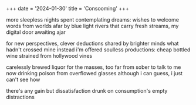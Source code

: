 +++
date = '2024-01-30'
title = 'Consooming'
+++

more sleepless nights spent contemplating dreams:
wishes to welcome words from worlds afar
by blue light rivers that carry fresh streams,
my digital door awaiting ajar

for new perspectives, clever deductions
shared by brighter minds what hadn't crossed mine
instead i'm offered soulless productions:
cheap bottled wine strained from hollywood vines

carelessly brewed liquor for the masses,
too far from sober to talk to me now
drinking poison from overflowed glasses
although i can guess, i just can't see how

there's any gain but dissatisfaction
drunk on consumption's empty distractions
